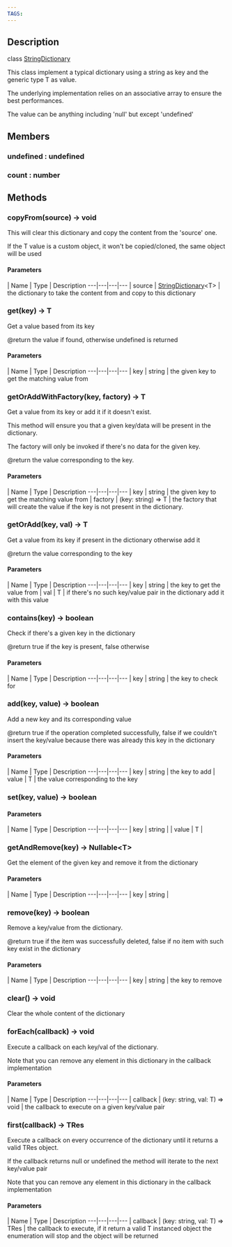 ```yaml
---
TAGS:
---
```

## Description

class [StringDictionary](/classes/3.1/StringDictionary)

This class implement a typical dictionary using a string as key and the generic type T as value.

The underlying implementation relies on an associative array to ensure the best performances.

The value can be anything including 'null' but except 'undefined'

## Members

### undefined : undefined



### count : number



## Methods

### copyFrom(source) &rarr; void

This will clear this dictionary and copy the content from the 'source' one.

If the T value is a custom object, it won't be copied/cloned, the same object will be used

#### Parameters
 | Name | Type | Description
---|---|---|---
 | source | [StringDictionary](/classes/3.1/StringDictionary)&lt;T&gt; |  the dictionary to take the content from and copy to this dictionary

### get(key) &rarr; T

Get a value based from its key

@return the value if found, otherwise undefined is returned

#### Parameters
 | Name | Type | Description
---|---|---|---
 | key | string |  the given key to get the matching value from

### getOrAddWithFactory(key, factory) &rarr; T

Get a value from its key or add it if it doesn't exist.

This method will ensure you that a given key/data will be present in the dictionary.

The factory will only be invoked if there's no data for the given key.

@return the value corresponding to the key.

#### Parameters
 | Name | Type | Description
---|---|---|---
 | key | string |  the given key to get the matching value from
 | factory | (key: string) =&gt; T |  the factory that will create the value if the key is not present in the dictionary.
### getOrAdd(key, val) &rarr; T

Get a value from its key if present in the dictionary otherwise add it

@return the value corresponding to the key

#### Parameters
 | Name | Type | Description
---|---|---|---
 | key | string |  the key to get the value from
 | val | T |  if there's no such key/value pair in the dictionary add it with this value
### contains(key) &rarr; boolean

Check if there's a given key in the dictionary

@return true if the key is present, false otherwise

#### Parameters
 | Name | Type | Description
---|---|---|---
 | key | string |  the key to check for

### add(key, value) &rarr; boolean

Add a new key and its corresponding value

@return true if the operation completed successfully, false if we couldn't insert the key/value because there was already this key in the dictionary

#### Parameters
 | Name | Type | Description
---|---|---|---
 | key | string |  the key to add
 | value | T |  the value corresponding to the key
### set(key, value) &rarr; boolean



#### Parameters
 | Name | Type | Description
---|---|---|---
 | key | string | 
 | value | T | 
### getAndRemove(key) &rarr; Nullable&lt;T&gt;

Get the element of the given key and remove it from the dictionary

#### Parameters
 | Name | Type | Description
---|---|---|---
 | key | string | 

### remove(key) &rarr; boolean

Remove a key/value from the dictionary.

@return true if the item was successfully deleted, false if no item with such key exist in the dictionary

#### Parameters
 | Name | Type | Description
---|---|---|---
 | key | string |  the key to remove

### clear() &rarr; void

Clear the whole content of the dictionary
### forEach(callback) &rarr; void

Execute a callback on each key/val of the dictionary.

Note that you can remove any element in this dictionary in the callback implementation

#### Parameters
 | Name | Type | Description
---|---|---|---
 | callback | (key: string, val: T) =&gt; void |  the callback to execute on a given key/value pair

### first(callback) &rarr; TRes

Execute a callback on every occurrence of the dictionary until it returns a valid TRes object.

If the callback returns null or undefined the method will iterate to the next key/value pair

Note that you can remove any element in this dictionary in the callback implementation

#### Parameters
 | Name | Type | Description
---|---|---|---
 | callback | (key: string, val: T) =&gt; TRes |  the callback to execute, if it return a valid T instanced object the enumeration will stop and the object will be returned

